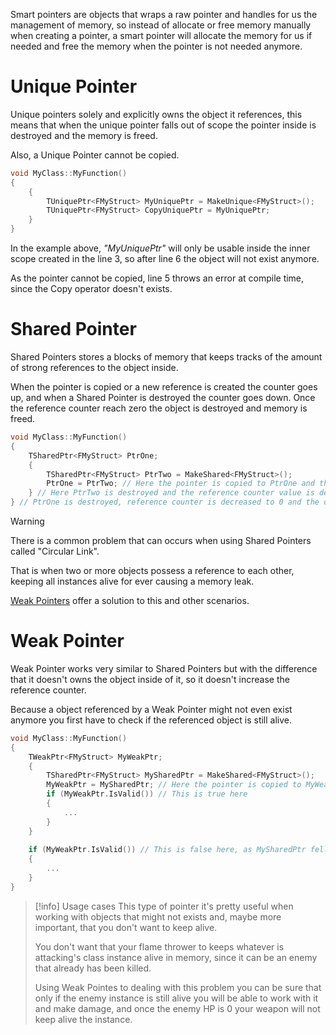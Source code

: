 Smart pointers are objects that wraps a raw pointer and handles for us the management of memory, so instead of allocate or free memory manually when creating a pointer, a smart pointer will allocate the memory for us if needed and free the memory when the pointer is not needed anymore.
# Unique Pointer

Unique pointers solely and explicitly owns the object it references, this means that when the unique pointer falls out of scope the pointer inside is destroyed and the memory is freed. 

Also, a Unique Pointer cannot be copied.

```c++ error:5
void MyClass::MyFunction()
{
	{
		TUniquePtr<FMyStruct> MyUniquePtr = MakeUnique<FMyStruct>();
		TUniquePtr<FMyStruct> CopyUniquePtr = MyUniquePtr;
	}
}
```

In the example above, *"MyUniquePtr"* will only be usable inside the inner scope created in the line 3, so after line 6 the object will not exist anymore.

As the pointer cannot be copied, line 5 throws an error at compile time, since the Copy operator doesn't exists.

# Shared Pointer

Shared Pointers stores a blocks of memory that keeps tracks of the amount of strong references to the object inside. 

When the pointer is copied or a new reference is created the counter goes up, and when a Shared Pointer is destroyed the counter goes down. Once the reference counter reach zero the object is destroyed and memory is freed.

```c++ unwrap
void MyClass::MyFunction()
{
	TSharedPtr<FMyStruct> PtrOne;
	{
		TSharedPtr<FMyStruct> PtrTwo = MakeShared<FMyStruct>();
		PtrOne = PtrTwo; // Here the pointer is copied to PtrOne and the reference counter value is increased to 2.
	} // Here PtrTwo is destroyed and the reference counter value is decreased to 1
} // PtrOne is destroyed, reference counter is decreased to 0 and the object is automatically destroyed, 
```


> [!warning]
>There is a common problem that can occurs when using Shared Pointers called "Circular Link". 
>
>That is when two or more objects possess a reference to each other, keeping all instances alive for ever causing a memory leak.
>
>[Weak Pointers](Study/Smart%20Pointers.md#Weak%20Pointer) offer a solution to this and other scenarios.

# Weak Pointer

Weak Pointer works very similar to Shared Pointers but with the difference that it doesn't owns the object inside of it, so it doesn't increase the reference counter.

Because a object referenced by a Weak Pointer might not even exist anymore you first have to check if the referenced object is still alive.

```c++ unwrap
void MyClass::MyFunction()
{
	TWeakPtr<FMyStruct> MyWeakPtr;
	{
		TSharedPtr<FMyStruct> MySharedPtr = MakeShared<FMyStruct>();
		MyWeakPtr = MySharedPtr; // Here the pointer is copied to MyWeakPtr, the reference counter keeps its value.
		if (MyWeakPtr.IsValid()) // This is true here
		{
			...
		}
	}
	
	if (MyWeakPtr.IsValid()) // This is false here, as MySharedPtr fell out of scope, destroying the object inside it as no other reference existed.
	{
		...
	}
}
```

> [!info] Usage cases
> This type of pointer it's pretty useful when working with objects that might not exists and, maybe more important, that you don't want to keep alive.
> 
> You don't want that your flame thrower to keeps whatever is attacking's class instance alive in memory, since it can be an enemy that already has been killed.
> 
> Using Weak Pointes to dealing with this problem you can be sure that only if the enemy instance is still alive you will be able to work with it and make damage, and once the enemy HP is 0 your weapon will not keep alive the instance.

